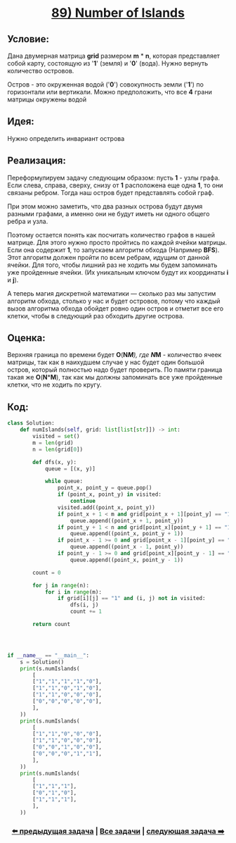 <div align='center'>
<h1><a href='https://leetcode.com/problems/number-of-islands/description/'><strong>89) Number of Islands</strong></a></h1>
</div>

## **Условие:**

Дана двумерная матрица **grid** размером **m** * **n**, которая представляет собой карту, состоящую из '**1**' (земля) и '**0**' (вода). Нужно вернуть количество островов.

Остров - это окруженная водой ('**0**') совокупность земли ('**1**') по горизонтали или вертикали. Можно предположить, что все **4** грани матрицы окружены водой

## **Идея:**

Нужно определить инвариант острова

## **Реализация:**

Переформулируем задачу следующим образом: пусть **1** - узлы графа. Если слева, справа, сверху, снизу от **1** расположена еще одна **1**, то они связаны ребром. Тогда наш остров будет представлять собой граф.

При этом можно заметить, что два разных острова будут двумя разными графами, а именно они не будут иметь ни одного общего ребра и узла.

Поэтому остается понять как посчитать количество графов в нашей матрице. Для этого нужно просто пройтись по каждой ячейки матрицы. Если она содержит **1**, то запускаем алгоритм обхода (Например **BFS**). Этот алгоритм должен пройти по всем ребрам, идущим от данной ячейки. Для того, чтобы лишний раз не ходить мы будем запоминать уже пройденные ячейки. (Их уникальным ключом будут их координаты **i** и **j**).

А теперь магия дискретной математики — сколько раз мы запустим алгоритм обхода, столько у нас и будет островов, потому что каждый вызов алгоритма обхода обойдет ровно один остров и отметит все его клетки, чтобы в следующий раз обходить другие острова.



## **Оценка:**

Верхняя граница по времени будет **O**(**N*****M**), где **N*****M** - количество ячеек матрицы, так как в наихудшем случае у нас будет один большой остров, который полностью надо будет проверить. По памяти граница такая же **O**(**N*****M**), так как мы должны запоминать все уже пройденные клетки, что не ходить по кругу.

## Код:
```python
class Solution:
    def numIslands(self, grid: list[list[str]]) -> int:
        visited = set()
        m = len(grid)
        n = len(grid[0])

        def dfs(x, y):
            queue = [(x, y)]

            while queue:
                point_x, point_y = queue.pop()
                if (point_x, point_y) in visited:
                    continue
                visited.add((point_x, point_y))
                if point_x + 1 < m and grid[point_x + 1][point_y] == "1":
                    queue.append((point_x + 1, point_y))
                if point_y + 1 < n and grid[point_x][point_y + 1] == "1":
                    queue.append((point_x, point_y + 1))
                if point_x - 1 >= 0 and grid[point_x - 1][point_y] == "1":
                    queue.append((point_x - 1, point_y))
                if point_y - 1 >= 0 and grid[point_x][point_y - 1] == "1":
                    queue.append((point_x, point_y - 1))

        count = 0

        for j in range(n):
            for i in range(m):
                if grid[i][j] == "1" and (i, j) not in visited:
                    dfs(i, j)
                    count += 1

        return count




if __name__ == "__main__":
    s = Solution()
    print(s.numIslands(
        [
        ["1","1","1","1","0"],
        ["1","1","0","1","0"],
        ["1","1","0","0","0"],
        ["0","0","0","0","0"],
        ],
    ))
    print(s.numIslands(
        [
        ["1","1","0","0","0"],
        ["1","1","0","0","0"],
        ["0","0","1","0","0"],
        ["0","0","0","1","1"],
        ],
    ))
    print(s.numIslands(
        [
        ["1","1","1"],
        ["0","1","0"],
        ["1","1","1"],
        ],
    ))

```

<div align='center'><h3><a href='https://github.com/TAskMAster339/PythonAlgorithms/tree/main/88.Validate%20Binary%20Search%20Tree'>⬅️ предыдущая задача</a>&nbsp;|&nbsp;<a href='https://github.com/TAskMAster339/PythonAlgorithms/tree/main/README.md'>Все задачи</a>&nbsp;|&nbsp;<a href='https://github.com/TAskMAster339/PythonAlgorithms/tree/main/90.Surrounded%20Regions'>следующая задача ➡️</a></h3></div>